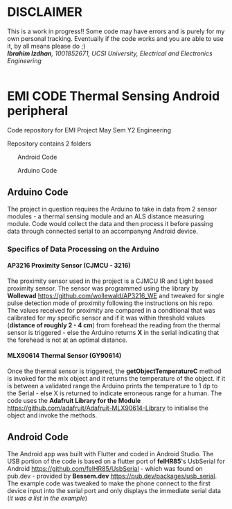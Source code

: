 # DISCLAIMER
This is a work in progress!! Some code may have errors and is purely for my own personal tracking. Eventually if the code works and you are able to use it, by all means please do ;)<br>
***Ibrahim Izdhan**, 1001852671, UCSI University, Electrical and Electronics Engineering*<br><br>
# EMI CODE Thermal Sensing Android peripheral
 Code repository for EMI Project May Sem Y2 Engineering<br>

Repository contains 2 folders
<ol>Android Code</ol>
<ol>Arduino Code</ol>



## Arduino Code
The project in question requires the Arduino to take in data from 2 sensor modules - a thermal sensing module and an ALS distance measuring module. Code would collect the data and then process it before passing data through connected serial to an accompanyng Android device. <br>

### Specifics of Data Processing on the Arduino

#### AP3216 Proximity Sensor (CJMCU - 3216)
The proximity sensor used in the project is a CJMCU IR and Light based proximity sensor. The sensor was programmed using the library by **Wollewad**
https://github.com/wollewald/AP3216_WE and tweaked for single pulse detection mode of proximity following the instructions on his repo. The values received for proximity are compared in a conditional that was calibrated for my specific sensor and if it was within threshold values (**distance of roughly 2 - 4 cm**) from forehead the reading from the thermal sensor is triggered - else the Arduino returns **X** in the serial indicating that the forehead is not at an optimal distance. <br>

#### MLX90614 Thermal Sensor (GY90614)
Once the thermal sensor is triggered, the **getObjectTemperatureC** method is invoked for the mlx object and it returns the temperature of the object. if it is between a validated range the Arduino prints the temperature to 1 dp to the Serial - else X is returned to indicate erroneous range for a human.
The code uses the **Adafruit Library for the Module** https://github.com/adafruit/Adafruit-MLX90614-Library to initialise the object and invoke the methods.

## Android Code
The Android app was built with Flutter and coded in Android Studio. The USB portion of the code is based on a flutter port of **felHR85**'s UsbSerial for Android https://github.com/felHR85/UsbSerial - which was found on pub.dev - provided by **Bessem.dev** https://pub.dev/packages/usb_serial. The example code was tweaked to make the phone connect to the first device input into the serial port and only displays the immediate serial data (*it was a list in the example*)
